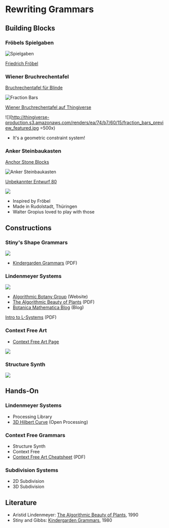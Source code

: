 Rewriting Grammars
==================

## Building Blocks

### Fröbels Spielgaben

![Spielgaben](https://pbs.twimg.com/media/BdVaiAbCMAALdUl.jpg)

[Friedrich Fröbel](http://de.wikipedia.org/wiki/Friedrich_Fr%C3%B6bel)

### Wiener Bruchrechentafel

[Bruchrechentafel für Blinde](https://archive.org/stream/derblindenunterr00alex#page/112/mode/1up)

![Fraction Bars](https://pbs.twimg.com/media/BcsmzRWCcAEl9Yw.jpg)

[Wiener Bruchrechentafel auf Thingiverse](http://www.thingiverse.com/thing:218491)

![](http://thingiverse-production.s3.amazonaws.com/renders/ea/74/b7/60/15/fraction_bars_preview_featured.jpg =500x)

* It's a geometric constraint system!


### Anker Steinbaukasten

[Anchor Stone Blocks](http://en.wikipedia.org/wiki/Anchor_Stone_Blocks)

![Anker Steinbaukasten](http://upload.wikimedia.org/wikipedia/commons/thumb/e/ec/Anker_Steinbaukasten_4_003.JPG/640px-Anker_Steinbaukasten_4_003.JPG)

[Unbekannter Entwurf 80](http://www.ankerstein.ch/downloads/)

![](https://pbs.twimg.com/media/BmYn2FNCMAA38sj.png)

* Inspired by Fröbel
* Made in Rudolstadt, Thüringen
* Walter Gropius loved to play with those

## Constructions

### Stiny's Shape Grammars

![](https://pbs.twimg.com/media/Bd8OftCCIAAbwDz.png)

* [Kindergarden Grammars][STI80] (PDF)

### Lindenmeyer Systems

![](http://algorithmicbotany.org/banner.jpg)

* [Algorithmic Botany Group](http://algorithmicbotany.org) (Website)
* [The Algorithmic Beauty of Plants][LIN90] (PDF)
* [Botanica Mathematica Blog](http://botanicamathematica.wordpress.com) (Blog)

[Intro to L-Systems](http://www.cg.tuwien.ac.at/courses/Fraktale/PDF/fractals8.pdf) (PDF)


### Context Free Art

* [Context Free Art Page](http://www.contextfreeart.org/)

![](http://n-hamaguch.img.jugem.jp/20091017_1144138.jpg)


### Structure Synth

![](http://structuresynth.sourceforge.net/images/ss1.jpg)


## Hands-On

### Lindenmeyer Systems

* Processing Library
* [3D Hilbert Curve](http://www.openprocessing.org/sketch/7291) (Open Processing)

### Context Free Grammars

* Structure Synth
* Context Free
* [Context Free Art Cheatsheet](http://glyphic.s3.amazonaws.com/cfa/download/CF%20nutshell%20A4.pdf) (PDF)

### Subdivision Systems

* 2D Subdivision
* 3D Subdivision

## Literature

* Aristid Lindenmeyer: [The Algorithmic Beauty of Plants][LIN90], 1990
* Stiny and Gibbs: [Kindergarden Grammars][STI80], 1980


[LIN90]:http://algorithmicbotany.org/papers/abop/abop.pdf
[STI80]:http://www.andrew.cmu.edu/course/48-747/subFrames/readings/Stiny.kindergartenGrammars.pdf






